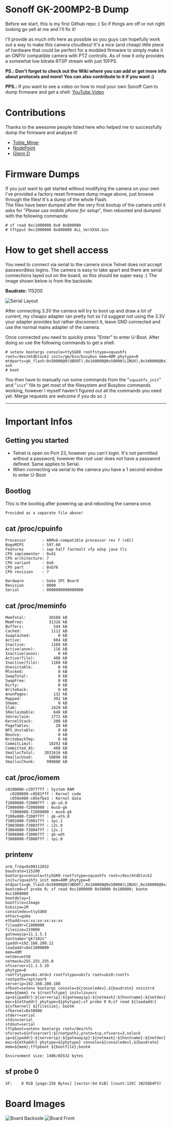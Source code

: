 # Sonoff GK-200MP2-B Dump

Before we start, this is my first Github repo :) So if things are off or not right looking go yell at me and I'll fix it!

I'll provide as much info here as possible so you guys can hopefully work out a way to make this camera cloudless! It's a nice (and cheap) little piece of hardware that could be perfect for a modded firmware to simply make it an ONFIV compatible camera with PTZ controlls. As of now it only provides a somewhat low bitrate RTSP stream with just 10FPS.

**PS.: Don't forget to check out the Wiki where you can add or get more info about protocols and more! You can also contribute to it if you want :)**

**PPS.:** If you want to see a video on how to mod your own Sonoff Cam to dump firmware and get a shell: [YouTube Video](https://www.youtube.com/watch?v=FRxGen_OdEM)

# Contributions
Thanks to the awesome people listed here who helped me to successfully dump the firmware and analyse it!  
* [Toble_Miner](https://twitter.com/Toble_Miner/)  
* [NodePoint](https://twitter.com/CoolApps45/)
* [Glenn D](https://twitter.com/B1tSmurf/)


# Firmware Dumps
If you just want to get started without modifying the camera on your own I've provided a factory reset firmware dump image above, just browse through the files! It's a dump of the whole Flash.  
The files have been dumped after the very first bootup of the camera until it asks for "*Please use mobile phone for setup*", then rebooted and dumped with the following commands:
```
# sf read 0xc1000000 0x0 0x800000
# tftpput 0xc1000000 0x800000 ALL_VerXXXX.bin
```

# How to get shell access
You need to connect via serial to the camera since Telnet does not accept passwordless logins. The camera is easy to take apart and there are serial connections layed out on the board, so this should be super easy :) The image shown below is from the backside.

**Baudrate:** 115200  

![Serial Layout](/images/Serial_Layout.jpg)

After connecting 3.3V the camera will try to boot up and draw a lot of current, my cheapo adapter ran pretty hot so I'd suggest not using the 3.3V your adapter provides but rather disconnect it, leave GND connected and use the normal mains adapter of the camera.

Once connected you need to quickly press "Enter" to enter U-Boot. After doing so use the following commands to get a shell.

```
# setenv bootargs console=ttySGK0 rootfstype=squashfs root=/dev/mtdblock2 init=/gm/bin/busybox mem=40M phytype=0 mtdparts=gk_flash:0x50000@0(UBOOT),0x160000@0x50000(LINUX),0x340000@0x1B0000(ROOTFS),0x90000@0x500000(USER),0x260000@0x5A0000(APP),8M@0(ALL) ash
# boot
```

You then have to manually run some commands from the "`squashfs_init`" and "`init`" file to get most of the filesystem and Busybox commands working, however I myself haven't figured out all the commands you need yet. Merge requests are welcome if you do so :)

---

# Important Infos
## Getting you started
* Telnet is open on Port 23, however you can't login. It's not permitted without a password, however the root user does not have a password defined. Same applies to Serial.
* When connecting via serial to the camera you have a 1 second window to enter U-Boot


## Bootlog
This is the bootlog after powering up and rebooting the camera once.

```
Provided as a separate file above!
```

## cat /proc/cpuinfo
```
Processor       : ARMv6-compatible processor rev 7 (v6l)
BogoMIPS        : 597.60
Features        : swp half fastmult vfp edsp java tls
CPU implementer : 0x41
CPU architecture: 7
CPU variant     : 0x0
CPU part        : 0xb76
CPU revision    : 7

Hardware        : Goke IPC Board
Revision        : 0000
Serial          : 0000000000000000
```

## cat /proc/meminfo
```
MemTotal:          36588 kB
MemFree:           31316 kB
Buffers:             544 kB
Cached:             1112 kB
SwapCached:            0 kB
Active:              604 kB
Inactive:           1168 kB
Active(anon):        116 kB
Inactive(anon):        0 kB
Active(file):        488 kB
Inactive(file):     1168 kB
Unevictable:           0 kB
Mlocked:               0 kB
SwapTotal:             0 kB
SwapFree:              0 kB
Dirty:                 0 kB
Writeback:             0 kB
AnonPages:           132 kB
Mapped:              392 kB
Shmem:                 0 kB
Slab:               2420 kB
SReclaimable:        648 kB
SUnreclaim:         1772 kB
KernelStack:         200 kB
PageTables:           28 kB
NFS_Unstable:          0 kB
Bounce:                0 kB
WritebackTmp:          0 kB
CommitLimit:       18292 kB
Committed_AS:        408 kB
VmallocTotal:    2031616 kB
VmallocUsed:       58896 kB
VmallocChunk:     998880 kB
```

## cat /proc/iomem
```
c0200000-c29fffff : System RAM
  c0208000-c0581fff : Kernel code
  c059e000-c05efbe3 : Kernel data
f2000000-f2000fff : gk-sd.0
f2006000-f2008000 : musb-gk
  f2006000-f2008000 : musb-gk
f200e000-f200ffff : gk-eth.0
f3001000-f3001fff : spi.1
f3003000-f3003fff : i2c.0
f3004000-f3004fff : i2c.1
f3006000-f3006fff : gk-wdt
f3008000-f3008fff : spi.0
```

## printenv
```
arm_freq=0x00112032
baudrate=115200
bootargs=console=ttySGK0 rootfstype=squashfs root=/dev/mtdblock2 init=/squashfs_init mem=40M phytype=0 mtdparts=gk_flash:0x50000@0(UBOOT),0x160000@0x50000(LINUX),0x340000@0x1B0000(ROOTFS),0x90000@0x500000(USER),0x260000@0x5A0000(APP),8M@0(ALL)
bootcmd=sf probe 0; sf read 0xc1000000 0x50000 0x160000; bootm 0xc1000000
bootdelay=1
bootfile=zImage
bsbsize=1M
consoledev=ttySGK0
ethact=goke
ethaddr=xx:xx:xx:xx:xx:xx
fileaddr=C1000000
filesize=219000
gatewayip=11.1.5.1
hostname="gk7102s"
ipaddr=192.168.200.12
loadaddr=0xC1000000
mem=40M
netdev=eth0
netmask=255.255.255.0
nfsserver=11.1.5.19
phytype=0
rootfstype=ubi.mtd=3 rootfstype=ubifs root=ubi0:rootfs
rootpath=/opt/work
serverip=192.168.200.108
sfboot=setenv bootargs console=${consoledev},${baudrate} noinitrd mem=${mem} rw ${rootfstype} init=linuxrc ip=${ipaddr}:${serverip}:${gatewayip}:${netmask}:${hostname}:${netdev} mac=${ethaddr} phytype=${phytype};sf probe 0 0;sf read ${loadaddr} ${sfkernel} ${filesize}; bootm
sfkernel=0x50000
stderr=serial
stdin=serial
stdout=serial
tftpboot=setenv bootargs root=/dev/nfs nfsroot=${nfsserver}:${rootpath},proto=tcp,nfsvers=3,nolock ip=${ipaddr}:${serverip}:${gatewayip}:${netmask}:${hostname}:${netdev} mac=${ethaddr} phytype=${phytype} console=${consoledev},${baudrate} mem=${mem};tftpboot ${bootfile};bootm

Environment size: 1406/65532 bytes
```

## sf probe 0
```
SF:    8 MiB [page:256 Bytes] [sector:64 KiB] [count:128] (W25Q64FV)
```


# Board Images
![Board Backside](/images/Board_Back.jpg)
![Board Front](/images/Board_Front.jpg)
